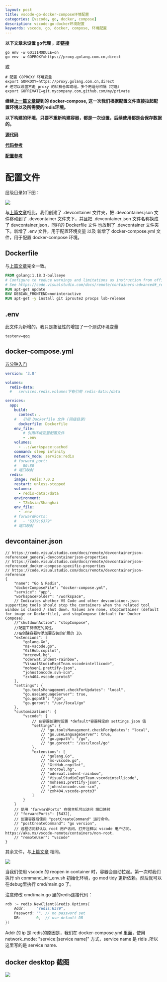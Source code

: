 ```yaml
---
layout: post
title: vscode-go-docker-compose环境配置
categories: [vscode, go, docker, compose]
description: vscode-go-docker环境配置
keywords: vscode, go, docker, compose, 环境配置
---
```


**以下文章未设置 go代理 ，即[链接](https://goproxy.io/zh/)**

```shell
go env -w GO111MODULE=on
go env -w GOPROXY=https://proxy.golang.com.cn,direct
```
或
```
# 配置 GOPROXY 环境变量
export GOPROXY=https://proxy.golang.com.cn,direct
# 还可以设置不走 proxy 的私有仓库或组，多个用逗号相隔（可选）
export GOPRIVATE=git.mycompany.com,github.com/my/private
```

**继续[上一篇文章](https://blog.viakiba.cn/2022/06/18/vscode-go-docker-Dockerfile%E7%8E%AF%E5%A2%83%E9%85%8D%E7%BD%AE/)提到的 docker-compose, 这一次我们根据配置文件直接拉起配置环境以及所需要的redis环境。**

**以下构建的环境，只要不重新构建容器，都是一次设置，后续使用都是会保存数据的。**

**[源代码](https://github.com/viakiba/viakiba/tree/master/go-docker-compose-demo)**

**[代码参考](https://github.com/Microsoft/vscode-dev-containers/tree/main/containers/go-postgres)**

**[配置参考](https://code.visualstudio.com/docs/remote/devcontainerjson-reference)**

# 配置文件

层级目录如下图：

![](/images/post/2022/WX20220619-103930.png)

与[上篇文章](https://blog.viakiba.cn/2022/06/18/vscode-go-docker-Dockerfile%E7%8E%AF%E5%A2%83%E9%85%8D%E7%BD%AE/)相比，我们创建了 .devcontainer 文件夹，把 .devcontainer.json 文件移动到了 .devcontainer 文件夹下，并且把 .devcontainer.json 文件名称换成了 devcontainer.json，同样的 Dockerfile 文件 也放到了 .devcontainer 文件夹下。新增了 .env 文件，用于配置环境变量 以及 新增了 docker-compose.yml 文件，用于配置 docker-compose 环境。

## Dockerfile

与[上篇文章](https://blog.viakiba.cn/2022/06/18/vscode-go-docker-Dockerfile%E7%8E%AF%E5%A2%83%E9%85%8D%E7%BD%AE/)完全一致。

```Dockerfile
FROM golang:1.18.3-bullseye
# Configure to reduce warnings and limitations as instruction from official VSCode Remote-Containers.
# See https://code.visualstudio.com/docs/remote/containers-advanced#_reducing-dockerfile-build-warnings.
RUN apt-get update 
ENV DEBIAN_FRONTEND=noninteractive
RUN apt-get -y install git iproute2 procps lsb-release
```

## .env

此文件为新增的，我只是象征性的增加了一个测试环境变量

```env
testenv=qqq
```
## docker-compose.yml

[五分钟入门](https://docker.easydoc.net/doc/81170005/cCewZWoN/IJJcUk5J)

```yaml
version: '3.8'

volumes:
  redis-data:
  #   services.redis.volumes下有引用 redis-data:/data

services:
  app:
    build: 
      context: .
    #   引用 Dockerfile 文件 (同级目录)
      dockerfile: Dockerfile
    env_file:
        # 引用环境变量配置文件
        - .env
    volumes:
      - ..:/workspace:cached
    command: sleep infinity
    network_mode: service:redis
    # forward_port:
    #   80:80
    # 端口映射
  redis:
    image: redis:7.0.2
    restart: unless-stopped
    volumes:
      - redis-data:/data
    environment:
      - TZ=Asia/Shanghai
    env_file:
      - .env
    # forwardPorts:
    #   - "6379:6379"
    # 端口映射
```

## devcontainer.json

```jsonc
// https://code.visualstudio.com/docs/remote/devcontainerjson-reference#_general-devcontainerjson-properties
// https://code.visualstudio.com/docs/remote/devcontainerjson-reference#_docker-compose-specific-properties
// https://code.visualstudio.com/docs/remote/devcontainerjson-reference
{	
	"name": "Go & Redis",
	"dockerComposeFile": "docker-compose.yml",
	"service": "app",
	"workspaceFolder": "/workspace",
	// Indicates whether VS Code and other devcontainer.json supporting tools should stop the containers when the related tool window is closed / shut down. Values are none, stopContainer (default for image or Dockerfile), and stopCompose (default for Docker Compose).
	//"shutdownAction": "stopCompose",
	//配置工具特定的属性。
	//在创建容器时添加要安装的扩展的 ID。
	"extensions": [
		"golang.Go",
		"ms-vscode.go",
		"GitHub.copilot",
		"mrcrowl.hg",
		"oderwat.indent-rainbow",
		"VisualStudioExptTeam.vscodeintellicode",
		"mohsen1.prettify-json",
		"johnstoncode.svn-scm",
		"zxh404.vscode-proto3"
	],
	"settings": { 
		"go.toolsManagement.checkForUpdates": "local",
		"go.useLanguageServer": true,
		"go.gopath": "/go",
		"go.goroot": "/usr/local/go"
	},
	"customizations": {
		"vscode": {
			// 在容器创建时设置 *default*容器特定的 settings.json 值
			"settings": { 
				// "go.toolsManagement.checkForUpdates": "local",
				// "go.useLanguageServer": true,
				// "go.gopath": "/go",
				// "go.goroot": "/usr/local/go"
			},
			"extensions": [
				// "golang.Go",
				// "ms-vscode.go",
				// "GitHub.copilot",
				// "mrcrowl.hg",
				// "oderwat.indent-rainbow",
				// "VisualStudioExptTeam.vscodeintellicode",
				// "mohsen1.prettify-json",
				// "johnstoncode.svn-scm",
				// "zxh404.vscode-proto3"
			]
		}
	}
	// 使用 "forwardPorts" 在宿主机可以访问 端口映射
	// "forwardPorts": [5432],
	// 创建容器后使用 "postCreateCommand" 运行命令。
	// "postCreateCommand": "go version",
	// 远程访问默认以 root 用户访问，打开注释以 vscode 用户访问。https://aka.ms/vscode-remote/containers/non-root.
	// "remoteUser": "vscode"
}
```

其余文件，与[上篇文章](https://blog.viakiba.cn/2022/06/18/vscode-go-docker-Dockerfile%E7%8E%AF%E5%A2%83%E9%85%8D%E7%BD%AE/) 相同。

![](/images/post/2022/WX20220619-105624.png)

当我们使用 vscode 的 reopen in container 时，容器会自动拉起。第一次时我们执行 sh command_init_env.sh 初始化环境，go mod tidy 更新依赖。然后就可以在debug里执行 cmd/main.go 了。

注意修改 cmd/main.go 里的redis连接代码：

```go
rdb := redis.NewClient(&redis.Options{
    Addr:     "redis:6379",
    Password: "", // no password set
    DB:       0,  // use default DB
})
```

Addr 的 ip 是 redis的原因是，我们在 docker-compose.yml 里面，使用 network_mode: "service:[service name]" 方式，service name 是 ridis .所以这里写的是 service name.

## docker desktop 截图

![](/images/post/2022/WechatIMG2.png)
